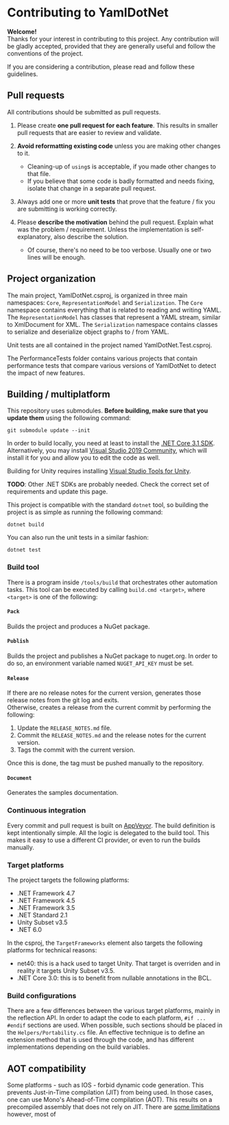 # Contributing to YamlDotNet

**Welcome!**  
Thanks for your interest in contributing to this project. Any contribution will
be gladly accepted, provided that they are generally useful and follow the
conventions of the project.

If you are considering a contribution, please read and follow these guidelines.

## Pull requests

All contributions should be submitted as pull requests.

1. Please create **one pull request for each feature**. This results in smaller pull requests that are easier to review and validate.

1. **Avoid reformatting existing code** unless you are making other changes to it.
   * Cleaning-up of `using`s is acceptable, if you made other changes to that file.
   * If you believe that some code is badly formatted and needs fixing, isolate that change in a separate pull request.

1. Always add one or more **unit tests** that prove that the feature / fix you are submitting is working correctly.

1. Please **describe the motivation** behind the pull request. Explain what was the problem / requirement. Unless the implementation is self-explanatory, also describe the solution.
   * Of course, there's no need to be too verbose. Usually one or two lines will be enough.

## Project organization

The main project, YamlDotNet.csproj, is organized in three main namespaces: `Core`, `RepresentationModel` and `Serialization`. The `Core` namespace contains everything that is related to reading and writing YAML. The `RepresentationModel` has classes that represent a YAML stream, similar to XmlDocument for XML. The `Serialization` namespace contains classes to serialize and deserialize object graphs to / from YAML.

Unit tests are all contained in the project named YamlDotNet.Test.csproj.

The PerformanceTests folder contains various projects that contain performance tests that compare various versions of YamlDotNet to detect the impact of new features.

## Building / multiplatform

This repository uses submodules. **Before building, make sure that you update them** using the following command:
```
git submodule update --init
```

In order to build locally, you need at least to install the [.NET Core 3.1 SDK](https://dotnet.microsoft.com/download). Alternatively, you may install [Visual Studio 2019 Community](https://visualstudio.microsoft.com/vs/), which will install it for you and allow you to edit the code as well.

Building for Unity requires installing
[Visual Studio Tools for Unity](https://visualstudiogallery.msdn.microsoft.com/20b80b8c-659b-45ef-96c1-437828fe7cf2/file/92287/8/Visual%20Studio%202013%20Tools%20for%20Unity.msi).

**TODO**: Other .NET SDKs are probably needed. Check the correct set of requirements and update this page.

This project is compatible with the standard `dotnet` tool, so building the project is as simple as running the following command:
```
dotnet build
```

You can also run the unit tests in a similar fashion:
```
dotnet test
```

### Build tool

There is a program inside `/tools/build` that orchestrates other automation tasks. This tool can be executed by calling `build.cmd <target>`, where `<target>` is one of the following:

#### `Pack`

Builds the project and produces a NuGet package.

#### `Publish`

Builds the project and publishes a NuGet package to nuget.org. In order to do so, an environment variable named `NUGET_API_KEY` must be set.

#### `Release`

If there are no release notes for the current version, generates those release notes from the git log and exits.  
Otherwise, creates a release from the current commit by performing the following:
1. Update the `RELEASE_NOTES.md` file.
2. Commit the `RELEASE_NOTES.md` and the release notes for the current version.
3. Tags the commit with the current version.

Once this is done, the tag must be pushed manually to the repository.

#### `Document`

Generates the samples documentation.

### Continuous integration

Every commit and pull request is built on [AppVeyor](https://ci.appveyor.com/project/aaubry/yamldotnet). The build definition is kept intentionally simple. All the logic is delegated to the build tool. This makes it easy to use a different CI provider, or even to run the builds manually.

### Target platforms

The project targets the following platforms:

* .NET Framework 4.7
* .NET Framework 4.5
* .NET Framework 3.5
* .NET Standard 2.1
* Unity Subset v3.5
* .NET 6.0

In the csproj, the `TargetFrameworks` element also targets the following platforms for technical reasons:

* net40: this is a hack used to target Unity. That target is overriden and in reality it targets Unity Subset v3.5.
* .NET Core 3.0: this is to benefit from nullable annotations in the BCL.

### Build configurations

There are a few differences between the various target platforms,
mainly in the reflection API. In order to adapt the code to each platform,
`#if ... #endif` sections are used. When possible, such sections should be placed
in the `Helpers/Portability.cs` file. An effective technique is to define an extension
method that is used through the code, and has different implementations depending
on the build variables.

## AOT compatibility

Some platforms - such as IOS - forbid dynamic code generation. This prevents Just-in-Time compilation (JIT) from being used. In those cases, one can use Mono's Ahead-of-Time compilation (AOT). This results on a precompiled assembly that does not rely on JIT. There are [some limitations](http://www.mono-project.com/docs/advanced/aot/#limitation-generic-interface-instantiation) however, most of
